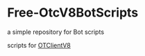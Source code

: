 # Free-OtcV8BotScripts
a simple repository for Bot scripts

scripts for [OTClientV8](https://github.com/OTCv8/otclientv8)
